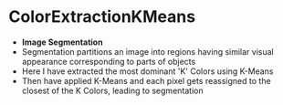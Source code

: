 # ColorExtractionKMeans
- **Image Segmentation**
- Segmentation partitions an image into regions having similar visual appearance corresponding to parts of objects
- Here I have extracted the most dominant 'K' Colors using K-Means
- Then have applied K-Means and each pixel gets reassigned to the closest of the K Colors, leading to segmentation
